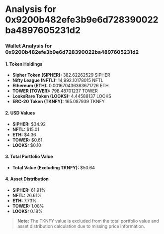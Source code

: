 # Analysis for 0x9200b482efe3b9e6d728390022ba4897605231d2

### Wallet Analysis for 0x9200b482efe3b9e6d728390022ba4897605231d2

#### 1. Token Holdings
- **Sipher Token (SIPHER):** 382.62262529 SIPHER
- **Nifty League (NFTL):** 14,992.10178015 NFTL
- **Ethereum (ETH):** 0.001670436363671726 ETH
- **TOWER (TOWER):** 798.48701237 TOWER
- **LooksRare Token (LOOKS):** 4.44588137 LOOKS
- **ERC-20 Token (TKNFY):** 165.087939 TKNFY

#### 2. USD Values
- **SIPHER:** $34.92
- **NFTL:** $15.01
- **ETH:** $4.36
- **TOWER:** $0.61
- **LOOKS:** $0.10

#### 3. Total Portfolio Value
- **Total Value (Excluding TKNFY):** $50.64

#### 4. Asset Distribution
- **SIPHER:** 61.91%
- **NFTL:** 26.61%
- **ETH:** 7.73%
- **TOWER:** 1.08%
- **LOOKS:** 0.18%

> **Note:** The TKNFY value is excluded from the total portfolio value and asset distribution calculation due to missing price information.
